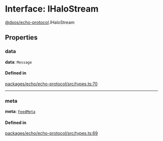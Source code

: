 # Interface: IHaloStream

[@dxos/echo-protocol](../modules/dxos_echo_protocol.md).IHaloStream

## Properties

### data

 **data**: `Message`

#### Defined in

[packages/echo/echo-protocol/src/types.ts:70](https://github.com/dxos/dxos/blob/main/packages/echo/echo-protocol/src/types.ts#L70)

___

### meta

 **meta**: [`FeedMeta`](../types/dxos_echo_protocol.FeedMeta.md)

#### Defined in

[packages/echo/echo-protocol/src/types.ts:69](https://github.com/dxos/dxos/blob/main/packages/echo/echo-protocol/src/types.ts#L69)
